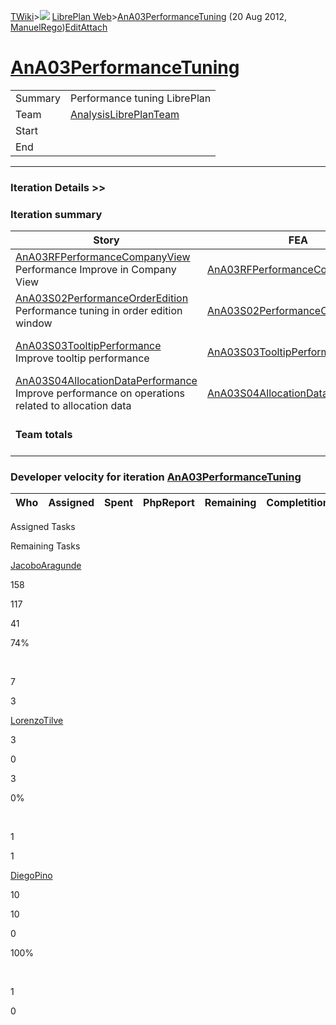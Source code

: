 [TWiki](/twiki/Main/WebHome)&gt;![](/twiki/TWiki/TWikiDocGraphics/web-bg-small.gif) [LibrePlan Web](/twiki/LibrePlan/WebHome)&gt;[AnA03PerformanceTuning](http://wiki.libreplan-enterprise.com/twiki/LibrePlan/AnA03PerformanceTuning "Topic revision: 4 (20 Aug 2012 - 09:52:43)") (20 Aug 2012, [ManuelRego](/twiki/Main/ManuelRego))[Edit](http://wiki.libreplan-enterprise.com/twiki/bin/edit/LibrePlan/AnA03PerformanceTuning?t=1520337828 "Edit this topic text")[Attach](/twiki/bin/attach/LibrePlan/AnA03PerformanceTuning "Attach an image or document to this topic")

 [AnA03PerformanceTuning](/twiki/LibrePlan/AnA03PerformanceTuning)
====================================================================================================================



|         |                                                                          |
|---------|--------------------------------------------------------------------------|
| Summary | Performance tuning LibrePlan                                             |
| Team    | [AnalysisLibrePlanTeam](/twiki/LibrePlan/AnalysisLibrePlanTeam) |
| Start   |                                                                          |
| End     |                                                                          |

------------------------------------------------------------------------

[](/twiki/LibrePlan)

### Iteration Details &gt;&gt;

###  Iteration summary

<table>
<colgroup>
<col width="8%" />
<col width="8%" />
<col width="8%" />
<col width="8%" />
<col width="8%" />
<col width="8%" />
<col width="8%" />
<col width="8%" />
<col width="8%" />
<col width="8%" />
<col width="8%" />
<col width="8%" />
</colgroup>
<thead>
<tr class="header">
<th>Story</th>
<th>FEA</th>
<th>Estimate</th>
<th>Spent</th>
<th>PhpReport</th>
<th>ToDo</th>
<th>Progress</th>
<th>Done</th>
<th>Overrun</th>
<th>Completion</th>
<th>Developer</th>
<th>Reviewer</th>
</tr>
</thead>
<tbody>
<tr class="odd">
<td><a href="/twiki/LibrePlan/AnA03RFPerformanceCompanyView">AnA03RFPerformanceCompanyView</a><br />
Performance Improve in Company View</td>
<td><a href="/twiki/LibrePlan/AnA03RFPerformanceCompanyView">AnA03RFPerformanceCompanyView</a></td>
<td><strong>21</strong></td>
<td><strong>7</strong></td>
<td><strong>0</strong></td>
<td><strong>14</strong></td>
<td><table>
<tbody>
<tr class="odd">
<td> </td>
<td> </td>
<td> </td>
<td> </td>
<td> </td>
<td> </td>
<td> </td>
<td> </td>
<td> </td>
<td> </td>
</tr>
</tbody>
</table></td>
<td>33%</td>
<td>0%</td>
<td>In progress</td>
<td><a href="/twiki/Main/JacoboAragunde">JacoboAragunde</a></td>
<td><a href="/twiki/Main/JavierMoran">JavierMoran</a></td>
</tr>
<tr class="even">
<td><a href="/twiki/LibrePlan/AnA03S02PerformanceOrderEdition">AnA03S02PerformanceOrderEdition</a><br />
Performance tuning in order edition window</td>
<td><a href="/twiki/LibrePlan/AnA03S02PerformanceOrderEdition">AnA03S02PerformanceOrderEdition</a></td>
<td><strong>37</strong></td>
<td><strong>10</strong></td>
<td><strong>0</strong></td>
<td><strong>27</strong></td>
<td><table>
<tbody>
<tr class="odd">
<td> </td>
<td> </td>
<td> </td>
<td> </td>
<td> </td>
<td> </td>
<td> </td>
<td> </td>
<td> </td>
<td> </td>
</tr>
</tbody>
</table></td>
<td>27%</td>
<td>0%</td>
<td>In progress</td>
<td><a href="/twiki/Main/DiegoPino">DiegoPino</a> <a href="/twiki/Main/JacoboAragunde">JacoboAragunde</a></td>
<td><a href="/twiki/Main/JavierMoran">JavierMoran</a></td>
</tr>
<tr class="odd">
<td><a href="/twiki/LibrePlan/AnA03S03TooltipPerformance">AnA03S03TooltipPerformance</a><br />
Improve tooltip performance</td>
<td><a href="/twiki/LibrePlan/AnA03S03TooltipPerformance">AnA03S03TooltipPerformance</a></td>
<td><strong>3</strong></td>
<td><strong>0</strong></td>
<td><strong>0</strong></td>
<td><strong>3</strong></td>
<td><table>
<tbody>
<tr class="odd">
<td><img src="/twiki/TWiki/TWikiDocGraphics/warning.gif" title="ALERT!" alt="ALERT!" /></td>
</tr>
</tbody>
</table></td>
<td>0%</td>
<td>0%</td>
<td>Not Started</td>
<td><a href="/twiki/Main/LorenzoTilve">LorenzoTilve</a></td>
<td><a href="/twiki/Main/JavierMoran">JavierMoran</a></td>
</tr>
<tr class="even">
<td><a href="/twiki/LibrePlan/AnA03S04AllocationDataPerformance">AnA03S04AllocationDataPerformance</a><br />
Improve performance on operations related to allocation data</td>
<td><a href="/twiki/LibrePlan/AnA03S04AllocationDataPerformance">AnA03S04AllocationDataPerformance</a></td>
<td><strong>110</strong></td>
<td><strong>110</strong></td>
<td><strong>0</strong></td>
<td><strong>0</strong></td>
<td><table>
<tbody>
<tr class="odd">
<td><img src="/twiki/TWiki/SmiliesPlugin/smile.gif" title="smile" alt="smile" /></td>
</tr>
</tbody>
</table></td>
<td>100%</td>
<td>0%</td>
<td>Acceptance</td>
<td><a href="/twiki/Main/JacoboAragunde">JacoboAragunde</a></td>
<td><a href="/twiki/Main/JacoboAragunde">JacoboAragunde</a></td>
</tr>
<tr class="odd">
<td><strong>Team totals</strong></td>
<td> </td>
<td><strong>171</strong></td>
<td><strong>127</strong></td>
<td><strong>0</strong></td>
<td><strong>44</strong></td>
<td><table>
<tbody>
<tr class="odd">
<td> </td>
<td> </td>
<td> </td>
<td> </td>
<td> </td>
<td> </td>
<td> </td>
<td> </td>
<td> </td>
<td> </td>
</tr>
</tbody>
</table></td>
<td>74%</td>
<td>0%</td>
<td> </td>
<td> </td>
<td> </td>
</tr>
</tbody>
</table>

###  Developer velocity for iteration [AnA03PerformanceTuning](/twiki/LibrePlan/AnA03PerformanceTuning)

| Who | Assigned | Spent | PhpReport | Remaining | Completition |     |
|-----|----------|-------|-----------|-----------|--------------|-----|

Assigned Tasks

Remaining Tasks

[JacoboAragunde](/twiki/Main/JacoboAragunde)

158

117

41

74%

 

7

3

[LorenzoTilve](/twiki/Main/LorenzoTilve)

3

0

3

0%

 

1

1

[DiegoPino](/twiki/Main/DiegoPino)

10

10

0

100%

 

1

0
